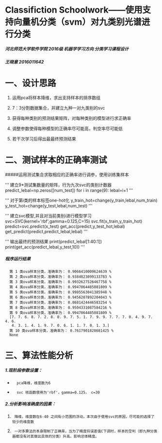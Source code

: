 # Classifiction Schoolwork——使用支持向量机分类（svm）对九类别光谱进行分类
##### 河北师范大学软件学院  2016级 机器学学习方向  分类学习课程设计
#####              王晓意  2016011642
 
 #  一、设计思路


 1. 运用pca将样本降维，求出支持样本的排序数组

 2. 7：3分割数据集合，并建立九种一对九类别的svc

 3. 获得每种类别的预测结果矩阵，对每种类别的模型进行求正确率

 4. 调整参数使得每种模型的正确率尽可能高，判空率尽可能低

 5. 若干次学习后得出最最终预测结果


# 二、测试样本的正确率测试
#####运用测试集合求取相应的正确率进行调参，使用训练集样本

'''
建立9*测试集数量的矩阵，行为九次svc的类别计数器
predict_lebal=np.zeros([num_test])
for i in range(9):
	lebal=i+1
'''

'''
对于第i类的样本标签one-hot化
y_train_hot=change(y_train,lebal,num_train)
y_test_hot=change(y_test,lebal,num_test)
'''

'''
建立svc模型,并且对当前类别i进行模型学习
svc=SVC(kernel='rbf',gamma=0.125,C=15)
svc.fit(x_train,y_train_hot)
predict=svc.predict(x_test)
get_acc(predict,y_test_hot,lebal)
get_predict(predict,predict_lebal,lebal)
'''

'''
输出最终的预测结果
print(predict_lebal[1:40:1])
print(get_acc(predict_lebal,y_test,10))
'''

##### 程序运行结果
	  第 1 类ova样本分类，准确率为： 0.9066410009624639 %
      第 2 类ova样本分类，准确率为： 0.9384023099133783 %
      第 3 类ova样本分类，准确率为： 0.9932627526467758 %
      第 4 类ova样本分类，准确率为： 0.9947064485081809 %
      第 5 类ova样本分类，准确率为： 0.9985563041385948 %
      第 6 类ova样本分类，准确率为： 0.9456207892204043 %
      第 7 类ova样本分类，准确率为： 0.8681424446583254 %
      第 8 类ova样本分类，准确率为： 0.9504331087584216 %
      第 9 类ova样本分类，准确率为： 0.9947064485081809 %
      [7. 7. 6. 8. 7. 2. 8. 8. 9. 7. 5. 1. 7. 9. 9. 7. 7. 7. 0. 4. 9. 7. 4. 6.
       4. 3. 1. 4. 1. 9. 7. 0. 6. 1. 1. 7. 0. 1. 3.]
      第 10 类ova样本分类，准确率为： 0.7617901828681425 %
      None




# 三、算法性能分析

##### 1.现阶段参数设置：
*       pca降维，维度数为6
*       svc 核函数使用为'rbf'，gamma=0.125， c=30

##### 2.分析影响准确度的因素：
1.      降维，维度数在6-40 之间有小范围的浮动，本次由于使用svc的原因，尽可能的选择了较少的维度数
2.		一对多算法的本身限制了正确率，当为了精度将误差值C下调时，样本的空判（即九种分类器都没有对其做出具体的分类）升高，影响总体精度。
	
